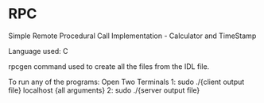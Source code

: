 # RPC
Simple Remote Procedural Call Implementation - Calculator and TimeStamp

Language used: C

rpcgen command used to create all the files from the IDL file.

To run any of the programs:
  Open Two Terminals
    1: sudo ./{client output file} localhost {all arguments}
    2: sudo ./{server output file}
